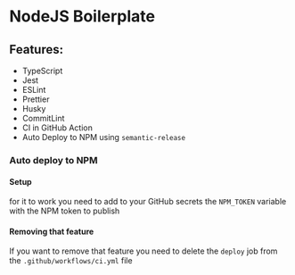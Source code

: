 # NodeJS Boilerplate

## Features:

- TypeScript
- Jest
- ESLint
- Prettier
- Husky
- CommitLint
- CI in GitHub Action
- Auto Deploy to NPM using `semantic-release`

### Auto deploy to NPM

#### Setup

for it to work you need to add to your GitHub secrets the `NPM_TOKEN` variable with the NPM token to publish

#### Removing that feature

If you want to remove that feature you need to delete the `deploy` job from the `.github/workflows/ci.yml` file
